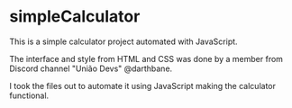 # simpleCalculator
This is a simple calculator project automated with JavaScript. 

The interface and style from HTML and CSS was done by a member from Discord channel "União Devs" @darthbane. 

I took the files out to automate it using JavaScript making the calculator functional.

